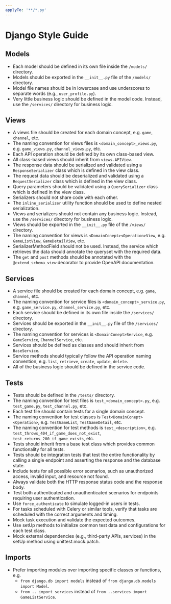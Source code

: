 ```yaml
---
applyTo: '**/*.py'
---
```


# Django Style Guide

## Models

- Each model should be defined in its own file inside the `/models/` directory.
- Models should be exported in the `__init__.py` file of the `/models/` directory.
- Model file names should be in lowercase and use underscores to separate words (e.g., `user_profile.py`).
- Very little business logic should be defined in the model code. Instead, use the `/services/` directory for business logic.

## Views

- A views file should be created for each domain concept, e.g. `game`, `channel`, etc.
- The naming convention for views files is `<domain_concept>_views.py`, e.g. `game_views.py`, `channel_views.py`, etc.
- Each API operation should be defined by its own class-based view.
- All class-based views should inherit from `views.APIView`.
- The response data should be serialized and validated using a `ResponseSerializer` class which is defined in the view class.
- The request data should be deserialized and validated using a `RequestSerializer` class which is defined in the view class.
- Query parameters should be validated using a `QuerySerializer` class which is defined in the view class.
- Serializers should not share code with each other.
- The `inline_serializer` utility function should be used to define nested serialization.
- Views and serializers should not contain any business logic. Instead, use the `/services/` directory for business logic.
- Views should be exported in the `__init__.py` file of the `/views/` directory.
- The naming convention for views is `<DomainConept><Operation>View`, e.g. `GameListView`, `GameDetailView`, etc.
- SerializerMethodField should not be used. Instead, the service which retrieves the data should annotate the queryset with the required data.
- The `get` and `post` methods should be annotated with the `@extend_schema_view` decorator to provide OpenAPI documentation.

## Services

- A service file should be created for each domain concept, e.g. `game`, `channel`, etc.
- The naming convention for service files is `<domain_concept>_service.py`, e.g. `game_service.py`, `channel_service.py`, etc.
- Each service should be defined in its own file inside the `/services/` directory.
- Services should be exported in the `__init__.py` file of the `/services/` directory.
- The naming convention for services is `<DomainConept>Service`, e.g. `GameService`, `ChannelService`, etc.
- Services should be defined as classes and should inherit from `BaseService`.
- Service methods should typically follow the API operation naming convention, e.g. `list`, `retrieve`, `create`, `update`, `delete`.
- All of the business logic should be defined in the service code.

## Tests

- Tests should be defined in the `/tests/` directory.
- The naming convention for test files is `test_<domain_concept>.py`, e.g. `test_game.py`, `test_channel.py`, etc.
- Each test file should contain tests for a single domain concept.
- The naming convention for test classes is `Test<DomainConept><Operation>`, e.g. `TestGameList`, `TestGameDetail`, etc.
- The naming convention for test methods is `test_<description>`, e.g. `test_throws_404_if_game_does_not_exist`, `test_returns_200_if_game_exists`, etc.
- Tests should inherit from a base test class which provides common functionality for all tests.
- Tests should be integration tests that test the entire functionality by calling a single endpoint and asserting the response and the database state.
- Include tests for all possible error scenarios, such as unauthorized access, invalid input, and resource not found.
- Always validate both the HTTP response status code and the response body.
- Test both authenticated and unauthenticated scenarios for endpoints requiring user authentication.
- Use `force_authenticate` to simulate logged-in users in tests.
- For tasks scheduled with Celery or similar tools, verify that tasks are scheduled with the correct arguments and timing.
- Mock task execution and validate the expected outcomes.
- Use setUp methods to initialize common test data and configurations for each test class.
- Mock external dependencies (e.g., third-party APIs, services) in the setUp method using unittest.mock.patch.

## Imports

- Prefer importing modules over importing specific classes or functions, e.g.
  - `from django.db import models` instead of `from django.db.models import Model`.
  - `from .. import services` instead of `from ..services import GameListService`.